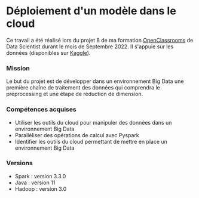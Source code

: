 # Déploiement d'un modèle dans le cloud

Ce travail a été réalisé lors du projet 8 de ma formation [OpenClassrooms](https://openclassrooms.com/fr/) de Data Scientist durant le mois de Septembre 2022. Il s'appuie sur les données (disponibles sur [Kaggle](https://www.kaggle.com/datasets/moltean/fruits)).

### Mission
Le but du projet est de développer dans un environnement Big Data une première chaîne de traitement des données qui comprendra le preprocessing et une étape de réduction de dimension.

### Compétences acquises
- Utiliser les outils du cloud pour manipuler des données dans un environnement Big Data
- Paralléliser des opérations de calcul avec Pyspark
- Identifier les outils du cloud permettant de mettre en place un environnement Big Data

### Versions
- Spark : version 3.3.0
- Java : version 11
- Hadoop : version 3.0
